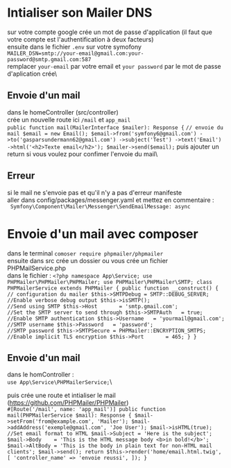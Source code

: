 # Intialiser son Mailer DNS
sur votre compte google crée un mot de passe d'application (il faut que votre compte est l'authentification à deux facteurs)\
ensuite dans le fichier `.env` sur votre symofony \
`MAILER_DSN=smtp://your-email@gmail.com:your-password@smtp.gmail.com:587`\
remplacer `your-email` par votre email et `your password` par le mot de passe d'aplication crée\

## Envoie d'un mail
dans le homeController (src/controller)\
crée un nouvelle route ici `/mail` et `app_mail`\
`public function mail(MailerInterface $mailer): Response {`
`// envoie du mail
$email = new Email();
$email->from('symfony6@gmail.com')
->to('gasparsundermann62@gmail.com')
->subject('Test')
->text('Email')
->html('<h2>Texte email</h2>');
$mailer->send($email);`
puis ajouter un return si vous voulez pour confimer l'envoie du mail\

## Erreur 
si le mail ne s'envoie pas et qu'il n'y a pas d'erreur manifeste\
aller dans config/packages/messenger.yaml et mettez en commentaire : \
` Symfony\Component\Mailer\Messenger\SendEmailMessage: async`

# Envoie d'un mail avec composer 
dans le terminal `comoser require phpmailer/phpmailer`\
ensuite dans src crée un dossier ou vous crée un fichier PHPMailService.php \
dans le fichier : 
`<?php
namespace App\Service;
use PHPMailer\PHPMailer\PHPMailer;
use PHPMailer\PHPMailer\SMTP;
class PHPMailerService extends PHPMailer
{
public function __construct() {
// configuration du mailer
$this->SMTPDebug = SMTP::DEBUG_SERVER;                      //Enable verbose debug output
$this->isSMTP();                                            //Send using SMTP
$this->Host       = 'smtp.gmail.com';                     //Set the SMTP server to send through
$this->SMTPAuth   = true;                                   //Enable SMTP authentication
$this->Username   = 'yourmail@gmail.com';                     //SMTP username
$this->Password   = 'password';                               //SMTP password
$this->SMTPSecure = PHPMailer::ENCRYPTION_SMTPS;            //Enable implicit TLS encryption
$this->Port       = 465; }
}`
## Envoie d'un mail 
dans le homController : \
`use App\Service\PHPMailerService;`\

puis crée une route et intialiser le mail (https://github.com/PHPMailer/PHPMailer) \
`#[Route('/mail', name: 'app_mail')]
public function mail(PHPMailerService $mail): Response
{
$mail->setFrom('from@example.com', 'Mailer');
$mail->addAddress('exemple@gmail.com', 'Joe User');
$mail->isHTML(true);                                  //Set email format to HTML
$mail->Subject = 'Here is the subject';
$mail->Body    = 'This is the HTML message body <b>in bold!</b>';
$mail->AltBody = 'This is the body in plain text for non-HTML mail clients';
$mail->send();
return $this->render('home/email.html.twig', [
'controller_name' => 'envoie reussi',
]);
}`





















